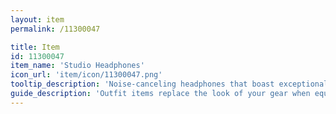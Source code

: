 ```yaml
---
layout: item
permalink: /11300047

title: Item
id: 11300047
item_name: 'Studio Headphones'
icon_url: 'item/icon/11300047.png'
tooltip_description: 'Noise-canceling headphones that boast exceptional sound.'
guide_description: 'Outfit items replace the look of your gear when equipped.'
---
```

